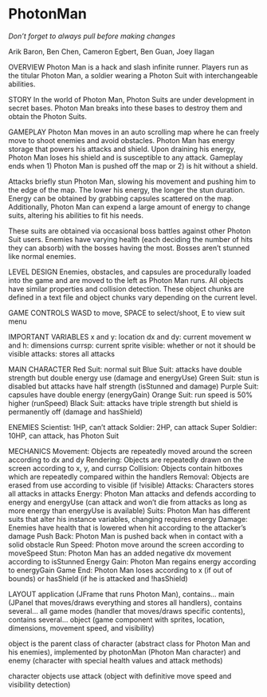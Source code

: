 # PhotonMan

*Don’t forget to always pull before making changes*

Arik Baron, Ben Chen, Cameron Egbert, Ben Guan, Joey Ilagan

OVERVIEW
Photon Man is a hack and slash infinite runner. Players run as the titular Photon Man, a soldier wearing a Photon Suit with interchangeable abilities.

STORY
In the world of Photon Man, Photon Suits are under development in secret bases. Photon Man breaks into these bases to destroy them and obtain the Photon Suits.

GAMEPLAY
Photon Man moves in an auto scrolling map where he can freely move to shoot enemies and avoid obstacles. Photon Man has energy storage that powers his attacks and shield. Upon draining his energy, Photon Man loses his shield and is susceptible to any attack. Gameplay ends when 1) Photon Man is pushed off the map or 2) is hit without a shield.

Attacks briefly stun Photon Man, slowing his movement and pushing him to the edge of the map. The lower his energy, the longer the stun duration. Energy can be obtained by grabbing capsules scattered on the map. Additionally, Photon Man can expend a large amount of energy to change suits, altering his abilities to fit his needs.

These suits are obtained via occasional boss battles against other Photon Suit users. Enemies have varying health (each deciding the number of hits they can absorb) with the bosses having the most. Bosses aren’t stunned like normal enemies.

LEVEL DESIGN
Enemies, obstacles, and capsules are procedurally loaded into the game and are moved to the left as Photon Man runs. All objects have similar properties and collision detection. These object chunks are defined in a text file and object chunks vary depending on the current level.

GAME CONTROLS
WASD to move, SPACE to select/shoot, E to view suit menu








IMPORTANT VARIABLES
x and y: location
dx and dy: current movement
w and h: dimensions
currsp: current sprite
visible: whether or not it should be visible
attacks: stores all attacks



MAIN CHARACTER
Red Suit: normal suit
Blue Suit: attacks have double strength but double energy use (damage and energyUse)
Green Suit: stun is disabled but attacks have half strength (isStunned and damage)
Purple Suit: capsules have double energy (energyGain)
Orange Suit: run speed is 50% higher (runSpeed)
Black Suit: attacks have triple strength but shield is permanently off (damage and hasShield)

ENEMIES
Scientist: 1HP, can’t attack
Soldier: 2HP, can attack
Super Soldier: 10HP, can attack, has Photon Suit

MECHANICS
Movement: Objects are repeatedly moved around the screen according to dx and dy
Rendering: Objects are repeatedly drawn on the screen according to x, y, and currsp
Collision: Objects contain hitboxes which are repeatedly compared within the handlers
Removal: Objects are erased from use according to visible (if !visible)
Attacks: Characters stores all attacks in attacks
Energy: Photon Man attacks and defends according to energy and energyUse (can attack and won’t die from attacks as long as more energy than energyUse is available)
Suits: Photon Man has different suits that alter his instance variables, changing requires energy
Damage: Enemies have health that is lowered when hit according to the attacker’s damage
Push Back: Photon Man is pushed back when in contact with a solid obstacle
Run Speed: Photon move around the screen according to moveSpeed
Stun: Photon Man has an added negative dx movement according to isStunned
Energy Gain: Photon Man regains energy according to energyGain
Game End: Photon Man loses according to x (if out of bounds) or hasShield (if he is attacked and !hasShield)

LAYOUT
application (JFrame that runs Photon Man), contains…
main (JPanel that moves/draws everything and stores all handlers), contains several…
all game modes (handler that moves/draws specific contents), contains several…
object (game component with sprites, location, dimensions, movement speed, and visibility)

object is the parent class of
character (abstract class for Photon Man and his enemies), implemented by
photonMan (Photon Man character) and
enemy (character with special health values and attack methods)

character objects use
attack (object with definitive move speed and visibility detection)


 



